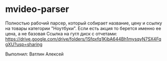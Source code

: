 # mvideo-parser
Полностью рабочий парсер, который собирает название, цену и ссылку на товары категории "Ноутбуки". Если есть акция то берется именно ее цена, а не базовая
Ссылка на гугл диск с отчетами: https://drive.google.com/drive/folders/1Sfqxfq1KibA644Bh1mysqyN7SX4FqgXU?usp=sharing

Выполнил: Ватлин Алексей